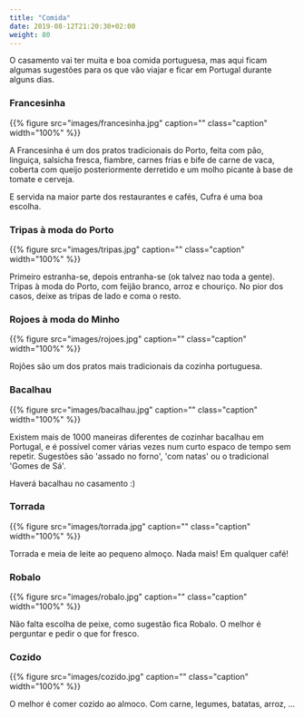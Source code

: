 ```yaml
---
title: "Comida"
date: 2019-08-12T21:20:30+02:00
weight: 80
---
```


O casamento vai ter muita e boa comida portuguesa, mas aqui ficam algumas
sugestões para os que vão viajar e ficar em Portugal durante alguns dias.

### Francesinha

{{% figure src="images/francesinha.jpg"
      caption=""
      class="caption"
      width="100%"
%}}

A Francesinha é um dos pratos tradicionais do Porto, feita com pão, linguiça,
salsicha fresca, fiambre, carnes frias e bife de carne de vaca, coberta com
queijo posteriormente derretido e um molho picante à base de tomate e cerveja.

E servida na maior parte dos restaurantes e cafés, Cufra é uma boa escolha.

### Tripas à moda do Porto

{{% figure src="images/tripas.jpg"
      caption=""
      class="caption"
      width="100%"
%}}

Primeiro estranha-se, depois entranha-se (ok talvez nao toda a gente). Tripas
à moda do Porto, com feijão branco, arroz e chouriço. No pior dos casos, deixe
as tripas de lado e coma o resto.

### Rojoes à moda do Minho

{{% figure src="images/rojoes.jpg"
      caption=""
      class="caption"
      width="100%"
%}}

Rojões são um dos pratos mais tradicionais da cozinha portuguesa.

### Bacalhau

{{% figure src="images/bacalhau.jpg"
      caption=""
      class="caption"
      width="100%"
%}}

Existem mais de 1000 maneiras diferentes de cozinhar bacalhau em Portugal, e é
possível comer várias vezes num curto espaco de tempo sem repetir. Sugestões
são 'assado no forno', 'com natas' ou o tradicional 'Gomes de Sá'.

Haverá bacalhau no casamento :)

### Torrada

{{% figure src="images/torrada.jpg"
      caption=""
      class="caption"
      width="100%"
%}}

Torrada e meia de leite ao pequeno almoço. Nada mais! Em qualquer café!

### Robalo

{{% figure src="images/robalo.jpg"
      caption=""
      class="caption"
      width="100%"
%}}

Não falta escolha de peixe, como sugestão fica Robalo. O melhor é perguntar
e pedir o que for fresco.

### Cozido

{{% figure src="images/cozido.jpg"
      caption=""
      class="caption"
      width="100%"
%}}

O melhor é comer cozido ao almoco. Com carne, legumes, batatas, arroz, ...


